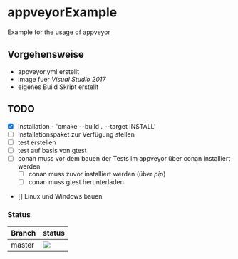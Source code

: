# appveyorExample
Example for the usage of appveyor


## Vorgehensweise

* appveyor.yml erstellt
* image fuer *Visual Studio 2017*
* eigenes Build Skript erstellt

## TODO

- [x] installation - 'cmake --build . --target INSTALL'
- [ ] Installationspaket zur Verfügung stellen
- [ ] test erstellen
- [ ] test auf basis von gtest
- [ ] conan muss vor dem bauen der Tests im appveyor über conan installiert werden
    - [ ] conan muss zuvor installiert werden (über *pip*)
    - [ ] conan muss gtest herunterladen
- [] Linux und Windows bauen

### Status
Branch|status
----|----
master | <img src=https://ci.appveyor.com/api/projects/status/github/PinkySan/appveyorExample>
